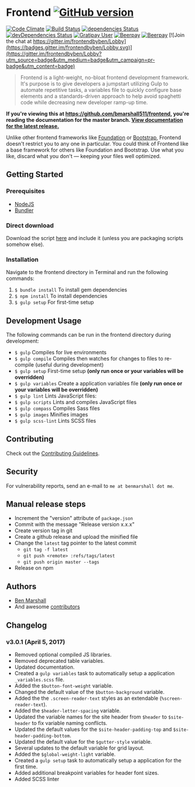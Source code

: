 # Frontend [![GitHub version](https://badge.fury.io/gh/bmarshall511%2Ffrontend.svg)](https://badge.fury.io/gh/bmarshall511%2Ffrontend)

[![Code Climate](https://codeclimate.com/github/bmarshall511/frontend.svg)](https://codeclimate.com/github/bmarshall511/frontend)
[![Build Status](https://travis-ci.org/bmarshall511/frontend.svg?branch=master)](https://travis-ci.org/bmarshall511/frontend)
[![dependencies Status](https://david-dm.org/bmarshall511/frontend/status.svg)](https://david-dm.org/bmarshall511/frontend)
[![devDependencies Status](https://david-dm.org/bmarshall511/frontend/dev-status.svg)](https://david-dm.org/bmarshall511/frontend?type=dev)
[![Gratipay User](https://img.shields.io/gratipay/user/bmarshall511.svg)](https://gratipay.com/~bmarshall511/)
[![Beerpay](https://beerpay.io/bmarshall511/frontend/badge.svg?style=flat)](https://beerpay.io/bmarshall511/frontend)
[![Beerpay](https://beerpay.io/bmarshall511/frontend/make-wish.svg?style=flat)](https://beerpay.io/bmarshall511/frontend?focus=wish)
[![Join the chat at https://gitter.im/frontendbyben/Lobby](https://badges.gitter.im/frontendbyben/Lobby.svg)](https://gitter.im/frontendbyben/Lobby?utm_source=badge&utm_medium=badge&utm_campaign=pr-badge&utm_content=badge)



> Frontend is a light-weight, no-bloat frontend development framework. It's purpose is to give developers a jumpstart utilizing Gulp to automate repetitive tasks, a variables file to quickly configure base elements and a standards-driven approach to help avoid spaghetti code while decreasing new developer ramp-up time.

**If you're viewing this at https://github.com/bmarshall511/frontend, you're reading the documentation for the master branch.
[View documentation for the latest release.](https://github.com/bmarshall511/frontend/tree/latest#readme)**

Unlike other frontend frameworks like [Foundation](http://foundation.zurb.com/) or [Bootstrap](http://getbootstrap.com/), Frontend doesn't restrict you to any one in particular. You could think of Frontend like a base framework for others like Foundation and Bootstrap. Use what you like, discard what you don't — keeping your files well optimized.

## Getting Started

### Prerequisites
- [NodeJS](http://nodejs.org/download/)
- [Bundler](http://bundler.io)

### Direct download

Download the script [here](https://github.com/bmarshall511/frontend/archive/latest.zip) and include it (unless you are packaging scripts somehow else).

### Installation

Navigate to the frontend directory in Terminal and run the following commands:

1. ```$ bundle install``` To install gem dependencies
2. ```$ npm install``` To install dependencies
3. ```$ gulp setup``` For first-time setup

## Development Usage

The following commands can be run in the frontend directory during development:

- ```$ gulp``` Compiles for live environments
- ```$ gulp compile``` Compiles then watches for changes to files to re-compile (useful during development)
- ```$ gulp setup``` First-time setup **(only run once or your variables will be overridden)**
- ```$ gulp variables``` Create a application variables file **(only run once or your variables will be overridden)**
- ```$ gulp lint``` Lints JavaScript files:
- ```$ gulp scripts``` Lints and compiles JavaScript files
- ```$ gulp compass``` Compiles Sass files
- ```$ gulp images``` Minifies images
- ```$ gulp scss-lint``` Lints SCSS files

## Contributing

Check out the [Contributing Guidelines](CONTRIBUTING.md).

## Security

For vulnerability reports, send an e-mail to `me at benmarshall dot me`.

## Manual release steps

* Increment the "version" attribute of `package.json`
* Commit with the message "Release version x.x.x"
* Create version tag in git
* Create a github release and upload the minified file
* Change the `latest` tag pointer to the latest commit
  * `git tag -f latest`
  * `git push <remote> :refs/tags/latest`
  * `git push origin master --tags`
* Release on npm

## Authors

* [Ben Marshall](https://github.com/bmarshall511)
* And awesome [contributors](https://github.com/bmarshall511/frontend/graphs/contributors)

## Changelog

### v3.0.1 (April 5, 2017)
- Removed optional compiled JS libraries.
- Removed deprecated table variables.
- Updated documentation.
- Created a ```gulp variables``` task to automatically setup a application ```_variables.scss``` file.
- Added the ```$button-font-weight``` variable.
- Changed the default value of the ```$button-background``` variable.
- Added the the ```.screen-reader-text``` styles as an extendable (```%screen-reader-text```).
- Added the ```$header-letter-spacing``` variable.
- Updated the variable names for the site header from ```$header``` to ```$site-header``` to fix variable naming conflicts.
- Updated the default values for the ```$site-header-padding-top``` and ```$site-header-padding-bottom```.
- Updated the default value for the ```$gutter-style``` variable.
- Several updates to the default variable for grid layout.
- Added the ```$global-weight-light``` variable.
- Created a ```gulp setup``` task to automatically setup a application for the first time.
- Added additional breakpoint variables for header font sizes.
- Added SCSS linter
